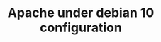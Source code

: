 ---
menu:
  sidebar:
    identifier: Configuracion_Apache_bajo_debian_10
    name: Apache
    parent: servicios
    weight: 0
title: Apache under debian 10 configuration
---